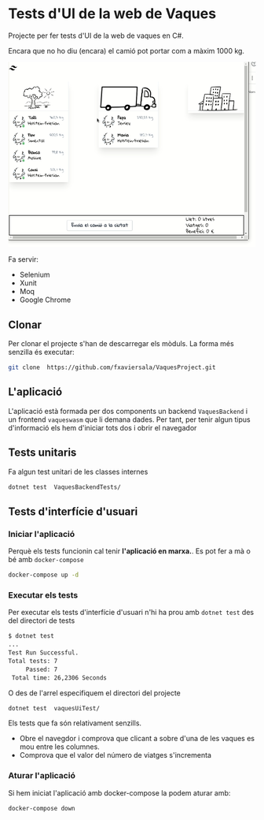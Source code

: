# Tests d'UI de la web de Vaques

Projecte per fer tests d'UI de la web de vaques en C#.

Encara que no ho diu (encara) el camió pot portar com a màxim 1000 kg.

![vaques](img/vaques.gif)

Fa servir:

- Selenium
- Xunit
- Moq
- Google Chrome

## Clonar

Per clonar el projecte s'han de descarregar els mòduls. La forma més senzilla és executar:

```bash
git clone  https://github.com/fxaviersala/VaquesProject.git
```

## L'aplicació 

L'aplicació està formada per dos components un backend `VaquesBackend`  i un frontend `vaqueswasm` que li demana dades. Per tant, per tenir algun tipus d'informació els hem d'iniciar tots dos i obrir el navegador

## Tests unitaris

Fa algun test unitari de les classes internes

```bash
dotnet test  VaquesBackendTests/
```

## Tests d'interfície d'usuari

### Iniciar l'aplicació

Perquè els tests funcionin cal tenir **l'aplicació en marxa.**. Es pot fer a mà o bé amb `docker-compose`

```bash
docker-compose up -d
```
### Executar els tests

Per executar els tests d'interfície d'usuari n'hi ha prou amb `dotnet test` des del directori de tests

```bash
$ dotnet test
...
Test Run Successful.
Total tests: 7
     Passed: 7
 Total time: 26,2306 Seconds
```

O des de l'arrel especifiquem el directori del projecte

```bash
dotnet test  vaquesUiTest/
```

Els tests que fa són relativament senzills.

- Obre el navegdor i comprova que clicant a sobre d'una de les vaques es mou entre les columnes.
- Comprova que el valor del número de viatges s'incrementa

### Aturar l'aplicació

Si hem iniciat l'aplicació amb docker-compose la podem aturar amb: 

```bash
docker-compose down
```

